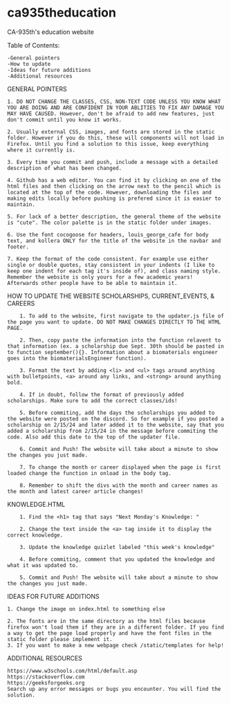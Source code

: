 # ca935theducation
 CA-935th's education website

Table of Contents:

    -General pointers
    -How to update
    -Ideas for future additions
    -Additional resources

GENERAL POINTERS

    1. DO NOT CHANGE THE CLASSES, CSS, NON-TEXT CODE UNLESS YOU KNOW WHAT YOU ARE DOING AND ARE CONFIDENT IN YOUR ABLITIES TO FIX ANY DAMAGE YOU MAY HAVE CAUSED. However, don't be afraid to add new features, just don't commit until you know it works. 

    2. Usually external CSS, images, and fonts are stored in the static folder. However if you do this, these will components will not load in Firefox. Until you find a solution to this issue, keep everything where it currently is. 

    3. Every time you commit and push, include a message with a detailed description of what has been changed.

    4. Github has a web editor. You can find it by clicking on one of the html files and then clicking on the arrow next to the pencil which is located at the top of the code. However, downloading the files and making edits locally before pushing is prefered since it is easier to maintain. 

    5. For lack of a better description, the general theme of the website is "cute". The color palette is in the static folder under images. 

    6. Use the font cocogoose for headers, louis_george_cafe for body text, and kollera ONLY for the title of the website in the navbar and footer.

    7. Keep the format of the code consistent. For example use either single or double quotes, stay consistent in your indents (I like to keep one indent for each tag it's inside of), and class naming style. Remember the website is only yours for a few academic years! Afterwards other people have to be able to maintain it. 


HOW TO UPDATE THE WEBSITE
    SCHOLARSHIPS, CURRENT_EVENTS, & CAREERS
    
        1. To add to the website, first navigate to the updater.js file of the page you want to update. DO NOT MAKE CHANGES DIRECTLY TO THE HTML PAGE.

        2. Then, copy paste the information into the function relavent to that information (ex. a scholarship due Sept. 30th should be pasted in to function september(){}. Information about a biomaterials engineer goes into the biomaterialsEngineer function). 
        
        3. Format the text by adding <li> and <ul> tags around anything with bulletpoints, <a> around any links, and <strong> around anything bold.

        4. If in doubt, follow the format of previously added scholarships. Make sure to add the correct classes/ids!

        5. Before commiting, add the days the scholarships you added to the website were posted on the discord. So for example if you posted a scholarship on 2/15/24 and later added it to the website, say that you added a scholarship from 2/15/24 in the message before commiting the code. Also add this date to the top of the updater file. 

        6. Commit and Push! The website will take about a minute to show the changes you just made. 

        7. To change the month or career displayed when the page is first loaded change the function in onload in the body tag. 

        8. Remember to shift the divs with the month and career names as the month and latest career article changes!

   KNOWLEDGE.HTML
   
        1. Find the <h1> tag that says "Next Monday's Knowledge: "

        2. Change the text inside the <a> tag inside it to display the correct knowledge.

        3. Update the knowledge quizlet labeled "this week's knowledge"

        4. Before commiting, comment that you updated the knowledge and what it was updated to.

        5. Commit and Push! The website will take about a minute to show the changes you just made. 


IDEAS FOR FUTURE ADDITIONS

    1. Change the image on index.html to something else

    2. The fonts are in the same directory as the html files because firefox won't load them if they are in a different folder. If you find a way to get the page load properly and have the font files in the static folder please implement it. 
    3. If you want to make a new webpage check /static/templates for help!



ADDITIONAL RESOURCES

    https://www.w3schools.com/html/default.asp
    https://stackoverflow.com
    https://geeksforgeeks.org
    Search up any error messages or bugs you encounter. You will find the solution.




    





